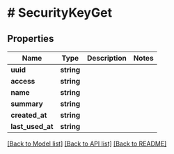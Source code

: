 # # SecurityKeyGet

## Properties

Name | Type | Description | Notes
------------ | ------------- | ------------- | -------------
**uuid** | **string** |  |
**access** | **string** |  |
**name** | **string** |  |
**summary** | **string** |  |
**created_at** | **string** |  |
**last_used_at** | **string** |  |

[[Back to Model list]](../../README.md#models) [[Back to API list]](../../README.md#endpoints) [[Back to README]](../../README.md)
